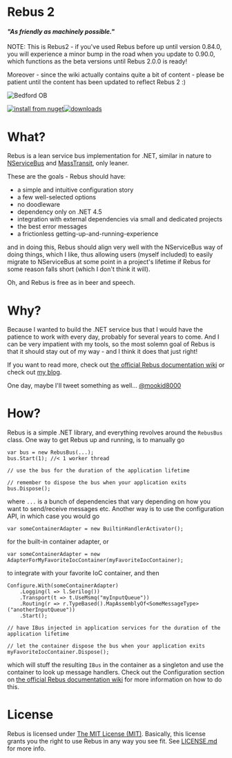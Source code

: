 # Rebus 2

#### _"As friendly as machinely possible."_

NOTE: This is Rebus2 - if you've used Rebus before up until version 0.84.0, you will experience a minor bump in the road when you update to 0.90.0, which functions as the beta versions until Rebus 2.0.0 is ready!

Moreover - since the wiki actually contains quite a bit of content - please be patient until the content has been updated to reflect Rebus 2 :)

![Bedford OB](https://raw.githubusercontent.com/rebus-org/Rebus/master/artwork/little_rebusbus2_copy-200x200.png)

[![install from nuget](https://img.shields.io/nuget/v/Rebus.svg?style=flat-square)](https://www.nuget.org/packages/Rebus)[![downloads](http://img.shields.io/nuget/dt/Rebus.svg?style=flat-square)](https://www.nuget.org/packages/Rebus)


What?
====

Rebus is a lean service bus implementation for .NET, similar in nature to [NServiceBus][3] and [MassTransit][4], only leaner.

These are the goals - Rebus should have:

* a simple and intuitive configuration story
* a few well-selected options
* no doodleware
* dependency only on .NET 4.5
* integration with external dependencies via small and dedicated projects
* the best error messages
* a frictionless getting-up-and-running-experience

and in doing this, Rebus should align very well with the NServiceBus way of doing things, which I like, thus allowing users (myself included) to easily migrate to NServiceBus at some point in a project's lifetime if Rebus for some reason falls short (which I don't think it will).

Oh, and Rebus is free as in beer and speech.

Why?
====

Because I wanted to build the .NET service bus that I would have the patience to work with every day, probably for several years to come. And I can be very impatient with my tools, so the most solemn goal of Rebus is that it should stay out of my way - and I think it does that just right!

If you want to read more, check out [the official Rebus documentation wiki][5] or check out [my blog][6].

One day, maybe I'll tweet something as well... [@mookid8000][2]

How?
====

Rebus is a simple .NET library, and everything revolves around the `RebusBus` class. One way to get Rebus up and running, is to manually go

	var bus = new RebusBus(...);
	bus.Start(1); //< 1 worker thread

	// use the bus for the duration of the application lifetime

	// remember to dispose the bus when your application exits
	bus.Dispose();

where `...` is a bunch of dependencies that vary depending on how you want to send/receive messages etc. Another way is to use the configuration API, in which case you would go

    var someContainerAdapter = new BuiltinHandlerActivator();

for the built-in container adapter, or

    var someContainerAdapter = new AdapterForMyFavoriteIocContainer(myFavoriteIocContainer);

to integrate with your favorite IoC container, and then

	Configure.With(someContainerAdapter)
		.Logging(l => l.Serilog())
		.Transport(t => t.UseMsmq("myInputQueue"))
		.Routing(r => r.TypeBased().MapAssemblyOf<SomeMessageType>("anotherInputQueue"))
		.Start();

	// have IBus injected in application services for the duration of the application lifetime

	// let the container dispose the bus when your application exits
	myFavoriteIocContainer.Dispose();

which will stuff the resulting `IBus` in the container as a singleton and use the container to look up message handlers. Check out the Configuration section on [the official Rebus documentation wiki][5] for more information on how to do this.

License
====

Rebus is licensed under [The MIT License (MIT)][1]. Basically, this license grants you the right to use Rebus in any way you see fit. See [LICENSE.md](/LICENSE.md) for more info.

[1]: https://opensource.org/licenses/MIT
[2]: https://twitter.com/#!/mookid8000
[3]: http://particular.net
[4]: http://masstransit-project.com/
[5]: https://github.com/rebus-org/Rebus/wiki
[6]: http://mookid.dk/oncode/rebus
